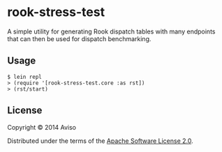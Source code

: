 # rook-stress-test

A simple utility for generating Rook dispatch tables with many
endpoints that can then be used for dispatch benchmarking.

## Usage

    $ lein repl
    > (require '[rook-stress-test.core :as rst])
    > (rst/start)

## License

Copyright © 2014 Aviso

Distributed under the terms of the
[Apache Software License 2.0](http://www.apache.org/licenses/LICENSE-2.0.html).
